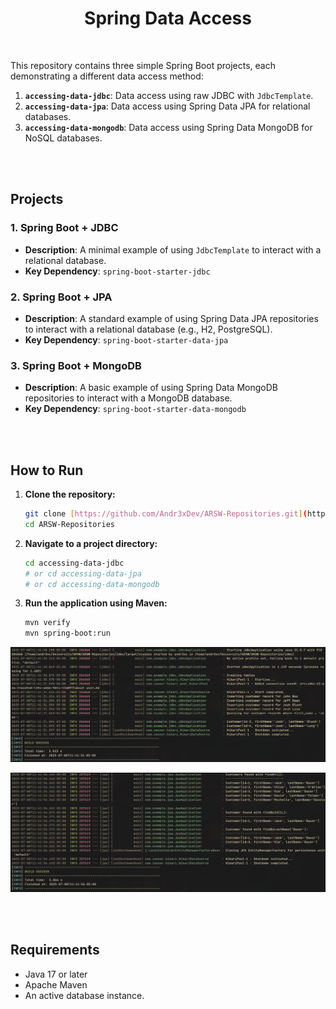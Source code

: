 
<div align="center">
    <h1 align="center">Spring Data Access</h1>
</div>


</br>

This repository contains three simple Spring Boot projects, each demonstrating a different data access method:

1.  **`accessing-data-jdbc`**: Data access using raw JDBC with `JdbcTemplate`.
2.  **`accessing-data-jpa`**: Data access using Spring Data JPA for relational databases.
3.  **`accessing-data-mongodb`**: Data access using Spring Data MongoDB for NoSQL databases.

</br>
</br>

## Projects

### 1. Spring Boot + JDBC

-   **Description**: A minimal example of using `JdbcTemplate` to interact with a relational database.
-   **Key Dependency**: `spring-boot-starter-jdbc`

### 2. Spring Boot + JPA

-   **Description**: A standard example of using Spring Data JPA repositories to interact with a relational database (e.g., H2, PostgreSQL).
-   **Key Dependency**: `spring-boot-starter-data-jpa`

### 3. Spring Boot + MongoDB

-   **Description**: A basic example of using Spring Data MongoDB repositories to interact with a MongoDB database.
-   **Key Dependency**: `spring-boot-starter-data-mongodb`

</br>
</br>

## How to Run

1.  **Clone the repository:**
    ```bash
    git clone [https://github.com/Andr3xDev/ARSW-Repositories.git](https://github.com/Andr3xDev/ARSW-Repositories.git)
    cd ARSW-Repositories
    ```

2.  **Navigate to a project directory:**
    ```bash
    cd accessing-data-jdbc
    # or cd accessing-data-jpa
    # or cd accessing-data-mongodb
    ```

3.  **Run the application using Maven:**
    ```bash
    mvn verify
    mvn spring-boot:run
    ```

![image](docs/i1.png)

![image](docs/i2.png)


</br>
</br>

## Requirements

-   Java 17 or later
-   Apache Maven
-   An active database instance.
